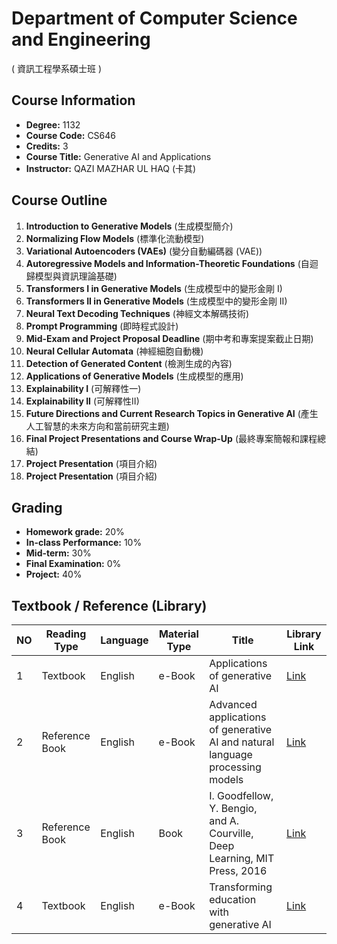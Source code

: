 # Department of Computer Science and Engineering
( 資訊工程學系碩士班 )

## Course Information
- **Degree:** 1132
- **Course Code:** CS646
- **Credits:** 3
- **Course Title:** Generative AI and Applications
- **Instructor:** QAZI MAZHAR UL HAQ (卡其)

## Course Outline
1. **Introduction to Generative Models** (生成模型簡介)
2. **Normalizing Flow Models** (標準化流動模型)
3. **Variational Autoencoders (VAEs)** (變分自動編碼器 (VAE))
4. **Autoregressive Models and Information-Theoretic Foundations** (自迴歸模型與資訊理論基礎)
5. **Transformers I in Generative Models** (生成模型中的變形金剛 I)
6. **Transformers II in Generative Models** (生成模型中的變形金剛 II)
7. **Neural Text Decoding Techniques** (神經文本解碼技術)
8. **Prompt Programming** (即時程式設計)
9. **Mid-Exam and Project Proposal Deadline** (期中考和專案提案截止日期)
10. **Neural Cellular Automata** (神經細胞自動機)
11. **Detection of Generated Content** (檢測生成的內容)
12. **Applications of Generative Models** (生成模型的應用)
13. **Explainability I** (可解釋性一)
14. **Explainability II** (可解釋性II)
15. **Future Directions and Current Research Topics in Generative AI** (產生人工智慧的未來方向和當前研究主題)
16. **Final Project Presentations and Course Wrap-Up** (最終專案簡報和課程總結)
17. **Project Presentation** (項目介紹)
18. **Project Presentation** (項目介紹)

## Grading
- **Homework grade:** 20%
- **In-class Performance:** 10%
- **Mid-term:** 30%
- **Final Examination:** 0%
- **Project:** 40%

## Textbook / Reference (Library)
| NO | Reading Type   | Language | Material Type | Title                                                                 | Library Link |
|----|----------------|----------|---------------|-----------------------------------------------------------------------|--------------|
| 1  | Textbook       | English  | e-Book        | Applications of generative AI                                         | [Link](#)    |
| 2  | Reference Book | English  | e-Book        | Advanced applications of generative AI and natural language processing models | [Link](#)    |
| 3  | Reference Book | English  | Book          | I. Goodfellow, Y. Bengio, and A. Courville, Deep Learning, MIT Press, 2016 | [Link](#)    |
| 4  | Textbook       | English  | e-Book        | Transforming education with generative AI                             | [Link](#)    |